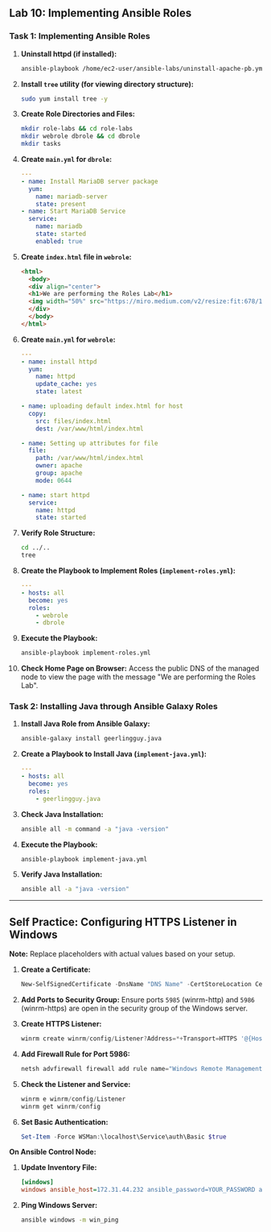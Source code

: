 ## Lab 10: Implementing Ansible Roles

### Task 1: Implementing Ansible Roles

1. **Uninstall httpd (if installed):**
    ```sh
    ansible-playbook /home/ec2-user/ansible-labs/uninstall-apache-pb.yml
    ```

2. **Install `tree` utility (for viewing directory structure):**
    ```sh
    sudo yum install tree -y
    ```

3. **Create Role Directories and Files:**

    ```sh
    mkdir role-labs && cd role-labs
    mkdir webrole dbrole && cd dbrole
    mkdir tasks
    ```

4. **Create `main.yml` for `dbrole`:**
    ```yaml
    ---
    - name: Install MariaDB server package
      yum:
        name: mariadb-server
        state: present
    - name: Start MariaDB Service
      service:
        name: mariadb
        state: started
        enabled: true
    ```

5. **Create `index.html` file in `webrole`:**
    ```html
    <html>
      <body>
      <div align="center">
      <h1>We are performing the Roles Lab</h1>
      <img width="50%" src="https://miro.medium.com/v2/resize:fit:678/1*MtmOHEt8ZX7s5KxV6bFSUg.png">
      </div>
      </body>
    </html>
    ```

6. **Create `main.yml` for `webrole`:**
    ```yaml
    ---
    - name: install httpd
      yum:
        name: httpd
        update_cache: yes
        state: latest

    - name: uploading default index.html for host
      copy:
        src: files/index.html
        dest: /var/www/html/index.html

    - name: Setting up attributes for file
      file:
        path: /var/www/html/index.html
        owner: apache
        group: apache
        mode: 0644

    - name: start httpd
      service:
        name: httpd
        state: started
    ```

7. **Verify Role Structure:**
    ```sh
    cd ../..
    tree
    ```

8. **Create the Playbook to Implement Roles (`implement-roles.yml`):**
    ```yaml
    ---
    - hosts: all
      become: yes
      roles:
        - webrole
        - dbrole
    ```

9. **Execute the Playbook:**
    ```sh
    ansible-playbook implement-roles.yml
    ```

10. **Check Home Page on Browser:**
    Access the public DNS of the managed node to view the page with the message "We are performing the Roles Lab".

### Task 2: Installing Java through Ansible Galaxy Roles

1. **Install Java Role from Ansible Galaxy:**
    ```sh
    ansible-galaxy install geerlingguy.java
    ```

2. **Create a Playbook to Install Java (`implement-java.yml`):**
    ```yaml
    ---
    - hosts: all
      become: yes
      roles:
        - geerlingguy.java
    ```

3. **Check Java Installation:**
    ```sh
    ansible all -m command -a "java -version"
    ```

4. **Execute the Playbook:**
    ```sh
    ansible-playbook implement-java.yml
    ```

5. **Verify Java Installation:**
    ```sh
    ansible all -a "java -version"
    ```

---

## Self Practice: Configuring HTTPS Listener in Windows

**Note:** Replace placeholders with actual values based on your setup.

1. **Create a Certificate:**
    ```powershell
    New-SelfSignedCertificate -DnsName "DNS Name" -CertStoreLocation Cert:\LocalMachine\My
    ```

2. **Add Ports to Security Group:**
    Ensure ports `5985` (winrm-http) and `5986` (winrm-https) are open in the security group of the Windows server.

3. **Create HTTPS Listener:**
    ```powershell
    winrm create winrm/config/Listener?Address=*+Transport=HTTPS '@{Hostname="DNS Name"; CertificateThumbprint="Thumbprint"}'
    ```

4. **Add Firewall Rule for Port 5986:**
    ```powershell
    netsh advfirewall firewall add rule name="Windows Remote Management (HTTPS-In)" dir=in action=allow protocol=TCP localport=5986
    ```

5. **Check the Listener and Service:**
    ```powershell
    winrm e winrm/config/Listener
    winrm get winrm/config
    ```

6. **Set Basic Authentication:**
    ```powershell
    Set-Item -Force WSMan:\localhost\Service\auth\Basic $true
    ```

**On Ansible Control Node:**

1. **Update Inventory File:**
    ```ini
    [windows]
    windows ansible_host=172.31.44.232 ansible_password=YOUR_PASSWORD ansible_connection=winrm ansible_port=5986 ansible_user=administrator ansible_winrm_server_cert_validation=ignore ansible_winrm_transport=basic
    ```

2. **Ping Windows Server:**
    ```sh
    ansible windows -m win_ping
    ```
